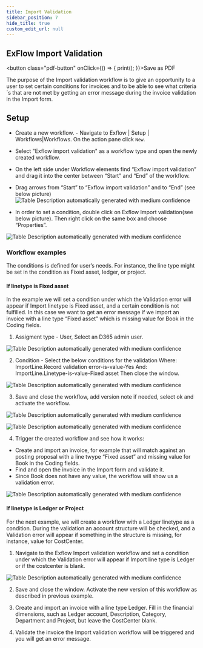```yaml
---
title: Import Validation
sidebar_position: 7
hide_title: true
custom_edit_url: null
---
```

## ExFlow Import Validation 
<button class="pdf-button" onClick={() => { print(); }}>Save as PDF</button>

The purpose of the Import validation workflow is to give an opportunity to a user to set certain conditions for invoices and to be able to see what criteria´s that are not met by getting an error message during the invoice validation in the Import form.

## Setup
- Create a new workflow. - Navigate to Exflow | Setup | Workflows|Workflows. On the action pane click `New`.
- Select "Exflow import validation" as a workflow type and open the newly created workflow.
- On the left side under Workflow elements find “Exflow import validation” and drag it into the center between “Start” and “End” of the workflow. 
- Drag arrows from “Start” to “Exflow import validation” and to “End” (see below picture)
 
![Table Description automatically generated with medium confidence](@site/static/img/media/image501.png)

- In order to set a condition, double click on Exflow Import validation(see below picture). Then right click on the same box and choose “Properties”. 

![Table Description automatically generated with medium confidence](@site/static/img/media/image502.png)

### Workflow examples
The conditions is defined for user’s needs. For instance, the line type might be set in the condition as Fixed asset, ledger, or project. 

#### If linetype is Fixed asset
In the example we will set a condition under which the Validation error will appear if Import linetype is Fixed asset, and a certain condition is not fulfilled. In this case we want to get an error message if we import an invoice with a line type “Fixed asset” which is missing value for Book in the Coding fields. 

1. Assigment type - User, Select an D365 admin user.

![Table Description automatically generated with medium confidence](@site/static/img/media/image503.png)

2. Condition - Select the below conditions for the validation
Where: ImportLine.Record validation error-is-value-Yes
And: ImportLine.Linetype-is-value-Fixed asset
Then close the window. 

![Table Description automatically generated with medium confidence](@site/static/img/media/image504.png)

3. Save and close the workflow, add version note if needed, select ok and activate the workflow.

![Table Description automatically generated with medium confidence](@site/static/img/media/image505.png)


![Table Description automatically generated with medium confidence](@site/static/img/media/image506.png)

4. Trigger the created workflow and see how it works:

- Create and import an invoice, for example that will match against an posting proposal with a line twype “Fixed asset” and missing value for Book in the Coding fields.
- Find and open the invoice in the Import form and validate it. 
- Since Book does not have any value, the workflow will show us a validation error.
 
![Table Description automatically generated with medium confidence](@site/static/img/media/image507.png)

#### If linetype is Ledger or Project
For the next example, we will create a workflow with a Ledger linetype as a condition. During the validation an account structure will be checked, and a Validation error will appear if something in the structure is missing, for instance, value for CostCenter.

1. Navigate to the Exflow Import validation workflow and set a condition under which the Validation error will appear if Import line type is Ledger or if the costcenter is blank. 

![Table Description automatically generated with medium confidence](@site/static/img/media/image508.png)

2. Save and close the window. Activate the new version of this workflow as described in previous example.

3. Create and import an invoice with a line type Ledger. Fill in the financial dimensions, such as Ledger account, Description, Category, Department and Project, but leave the CostCenter blank.

4. Validate the invoice the Import validation workflow will be triggered and you will get an error message.
